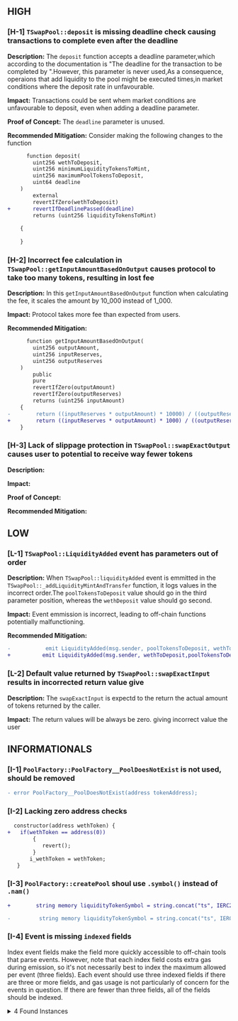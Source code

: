 


## HIGH
### [H-1] `TSwapPool::deposit` is missing deadline check causing transactions to complete even after the deadline

**Description:**  The `deposit` function accepts a deadline parameter,which according to the documentation is "The deadline for the transaction to be completed by
".However, this parameter is never used,As a consequence, operaions that add liquidity to the pool might be executed times,in market conditions where the deposit rate in unfavourable.

**Impact:** Transactions could be sent whem market conditions are unfavourable to deposit, even when adding a deadline parameter.

**Proof of Concept:** The `deadline` parameter is unused.

**Recommended Mitigation:** Consider making the following changes to the function

```diff
      function deposit(
        uint256 wethToDeposit,
        uint256 minimumLiquidityTokensToMint,
        uint256 maximumPoolTokensToDeposit,
        uint64 deadline
    )
        external
        revertIfZero(wethToDeposit)
+       revertIfDeadlinePassed(deadline)
        returns (uint256 liquidityTokensToMint)
       
    {
       
    }
```
### [H-2] Incorrect fee calculation in `TSwapPool::getInputAmountBasedOnOutput` causes protocol to take too many tokens, resulting in lost fee

**Description:** In this `getInputAmountBasedOnOutput` function when calculating the fee, it scales the amount by 10_000 instead of 1_000.

**Impact:** Protocol takes more fee than expected from users. 

**Recommended Mitigation:**

```diff
      function getInputAmountBasedOnOutput(
        uint256 outputAmount,
        uint256 inputReserves,
        uint256 outputReserves
    )
        public
        pure
        revertIfZero(outputAmount)
        revertIfZero(outputReserves)
        returns (uint256 inputAmount)
    {
-        return ((inputReserves * outputAmount) * 10000) / ((outputReserves - outputAmount) * 997);
+        return ((inputReserves * outputAmount) * 1000) / ((outputReserves - outputAmount) * 997);
    }

```

### [H-3] Lack of slippage protection in `TSwapPool::swapExactOutput` causes user to potential to receive way fewer tokens

**Description:** 

**Impact:** 

**Proof of Concept:**

**Recommended Mitigation:**

## LOW
### [L-1] `TSwapPool::LiquidityAdded` event has parameters out of order

**Description:** When `TSwapPool::liquidityAdded` event is emmitted in the `TSwapPool::_addLiquidityMintAndTransfer` function, it logs values in the incorrect order.The `poolTokensToDeposit` value should go in the third parameter position, whereas the `wethDeposit` value should go second.

**Impact:** Event emmission is incorrect, leading to off-chain functions potentially malfunctioning.

**Recommended Mitigation:**
```diff
-           emit LiquidityAdded(msg.sender, poolTokensToDeposit, wethToDeposit);
+          emit LiquidityAdded(msg.sender, wethToDeposit,poolTokensToDeposit);
```

### [L-2] Default value returned by `TSwapPool::swapExactInput` results in incorrected return value give

**Description:** The `swapExactInput` is expectd to the return the actual amount of tokens returned by the caller.

**Impact:** The return values will be always be zero. giving incorrect value the user


## INFORMATIONALS
### [I-1] `PoolFactory::PoolFactory__PoolDoesNotExist` is not used, should be removed

```diff
- error PoolFactory__PoolDoesNotExist(address tokenAddress);
```
### [I-2] Lacking zero address checks
 
 ```diff
   constructor(address wethToken) {
+   if(wethToken == address(0))
         {
            revert();
         }
        i_wethToken = wethToken;
    }

 ```

### [I-3] `PoolFactory::createPool` shoul use `.symbol()` instead of `.nam()`

```diff
+        string memory liquidityTokenSymbol = string.concat("ts", IERC20(tokenAddress).symbol());

-         string memory liquidityTokenSymbol = string.concat("ts", IERC20(tokenAddress).name());

```

### [I-4]  Event is missing `indexed` fields

Index event fields make the field more quickly accessible to off-chain tools that parse events. However, note that each index field costs extra gas during emission, so it's not necessarily best to index the maximum allowed per event (three fields). Each event should use three indexed fields if there are three or more fields, and gas usage is not particularly of concern for the events in question. If there are fewer than three fields, all of the fields should be indexed.

<details><summary>4 Found Instances</summary>


- Found in src/PoolFactory.sol [Line: 35](src/PoolFactory.sol#L35)

	```solidity
	    event PoolCreated(address tokenAddress, address poolAddress);
	```

- Found in src/TSwapPool.sol [Line: 43](src/TSwapPool.sol#L43)

	```solidity
	    event LiquidityAdded(address indexed liquidityProvider, uint256 wethDeposited, uint256 poolTokensDeposited);
	```

- Found in src/TSwapPool.sol [Line: 44](src/TSwapPool.sol#L44)

	```solidity
	    event LiquidityRemoved(address indexed liquidityProvider, uint256 wethWithdrawn, uint256 poolTokensWithdrawn);
	```

- Found in src/TSwapPool.sol [Line: 45](src/TSwapPool.sol#L45)

	```solidity
	    event Swap(address indexed swapper, IERC20 tokenIn, uint256 amountTokenIn, IERC20 tokenOut, uint256 amountTokenOut);
	```

</details>